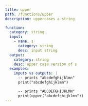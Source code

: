 ```yaml
---
title: upper
path: /functions/upper
description: uppercases a string

function:
  category: string
  input:
    - name: s
      category: string
      desc: input string
  output:
    category: string
    desc: upper case version of s
  examples:
    inputs vs outputs: |
      -- prints "abcdefghijklmn"
      print("abcdefghijklmn")

      -- prints "ABCDEFGHIJKLMN"
      print(upper("abcdefghijklmn"))
---
```

